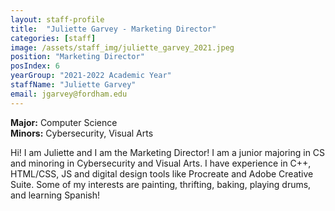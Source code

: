 ```yaml
---
layout: staff-profile
title:  "Juliette Garvey - Marketing Director"
categories: [staff]
image: /assets/staff_img/juliette_garvey_2021.jpeg
position: "Marketing Director"
posIndex: 6
yearGroup: "2021-2022 Academic Year"
staffName: "Juliette Garvey"
email: jgarvey@fordham.edu
---
```


<b>Major:</b> Computer Science<br>
<b>Minors:</b> Cybersecurity, Visual Arts

Hi! I am Juliette and I am the Marketing Director! I  am a junior majoring in CS and minoring in Cybersecurity and Visual Arts. I have experience in C++, HTML/CSS, JS and digital design tools like Procreate and Adobe Creative Suite. Some of my interests are painting, thrifting, baking, playing drums, and learning Spanish!
